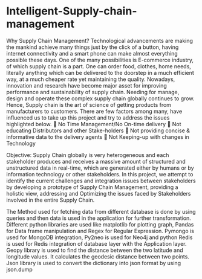 # Intelligent-Supply-chain-management

Why Supply Chain Management?
Technological advancements are making the mankind achieve many things just by the click of a
button, having internet connectivity and a smart phone can make almost everything possible
these days. One of the many possibilities is E-commerce industry, of which supply chain is a part.
One can order food, clothes, home needs, literally anything which can be delivered to the
doorstep in a much efficient way, at a much cheaper rate yet maintaining the quality. Nowadays,
innovation and research have become major asset for improving performance and sustainability
of supply chain. Needing for manage, design and operate these complex supply chain globally
continues to grow. Hence, Supply chain is the art of science of getting products from
manufacturers to customers.
There are few factors among many, have influenced us to take up this project and try to address
the issues highlighted below.
 No Time Management/No On-time delivery
 Not educating Distributors and other Stake-holders
 Not providing concise & informative data to the delivery agents
 Not Keeping-up with changes in Technology

Objective:
Supply Chain globally is very heterogeneous and each stakeholder produces and receives a
massive amount of structured and unstructured data in real-time, which are generated either by
humans or by information technology or other stakeholders. In this project, we attempt to identify
the current challenges and integration issues between stakeholders by developing a prototype of
Supply Chain Management, providing a holistic view, addressing and Optimizing the issues faced
by Stakeholders involved in the entire Supply Chain.

The Method used for fetching data from different database is done by using queries and then data is used in the application for further transformation. Different python libraries are used like matplotlib for plotting graph, Pandas for Data frame manipulation and Regex for Regular Expression. Pymongo is used for MongoDB integration, Py2neo is used for Neo4j and python Redis is used for Redis integration of database layer with the Application layer. Geopy library is used to find the distance between the two latitude and longitude values. It calculates the geodesic distance between two points. Json library is used to convert the dictionary into json format by using json.dump

